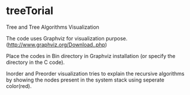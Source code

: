 # treeTorial
Tree and Tree Algorithms Visualization

The code uses Graphviz for visualization purpose. 
(http://www.graphviz.org/Download..php)

Place the codes in Bin directory in Graphviz installation (or specify the directory in the C code).

Inorder and Preorder visualization tries to explain the recursive algorithms by showing the nodes present in the system stack using seperate color(red).

